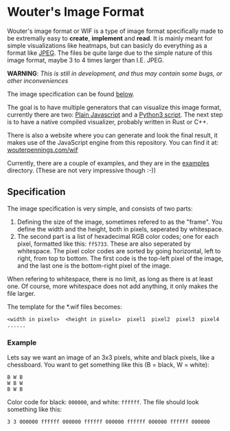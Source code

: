 # Wouter's Image Format

Wouter's image format or WIF is a type of image format specifically made to be extremally easy to **create**, **implement** and **read**. It is mainly meant for simple visualizations like heatmaps, but can basicly do everything as a format like [JPEG](https://en.wikipedia.org/wiki/JPEG). The files be quite large due to the simple nature of this image format, maybe 3 to 4 times larger than I.E. JPEG.

**WARNING**: *This is still in development, and thus may contain some bugs, or other inconveniences*

The image specification can be found [below](#specification).

The goal is to have multiple generators that can visualize this image format, currently there are two: [Plain Javascript](/engine-web) and a [Python3 script](/engine-python). The next step is to have a native compiled visualizer, probably written in Rust or C++.

There is also a website where you can generate and look the final result, it makes use of the JavaScript engine from this repository. You can find it at: [wouterpennings.com/wif](https://wouterpennings.com/wif)

Currently, there are a couple of examples, and they are in the [examples](/examples/) directory. (These are not very impressive though :-)) 

## Specification

The image specification is very simple, and consists of two parts:
 1. Defining the size of the image, sometimes refered to as the "frame". You define the width and the height, both in pixels, seperated by whitespace.
 2. The second part is a list of hexadecimal RGB color codes; one for each pixel, formatted like this: `ff5733`. These are also seperated by whitespace. The pixel color codes are sorted by going horizontal, left to right, from top to bottom. The first code is the top-left pixel of the image, and the last one is the bottom-right pixel of the image.

When refering to whitespace, there is no limit, as long as there is at least one. Of course, more whitespace does not add anything, it only makes the file larger.

The template for the *.wif files becomes: 
```
<width in pixels>  <height in pixels>  pixel1  pixel2  pixel3  pixel4 ......
```

### Example

Lets say we want an image of an 3x3 pixels, white and black pixels, like a chessboard. You want to get something like this (B = black, W = white):

```
B W B
W B W
B W B
```

Color code for black: `000000`, and white: `ffffff`. The file should look something like this:

```
3 3 000000 ffffff 000000 ffffff 000000 ffffff 000000 ffffff 000000
```